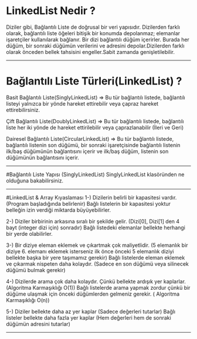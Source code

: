 ﻿# LinkedList Nedir ? 
 Diziler gibi, Bağlantılı Liste de doğrusal bir veri yapısıdır. Dizilerden farklı olarak, bağlantılı liste öğeleri bitişik bir konumda depolanmaz; elemanlar işaretçiler kullanılarak bağlanır. Bir dizi bağlantılı düğüm içerirler. Burada her düğüm, bir sonraki düğümün verilerini ve adresini depolar.Dizilerden farklı olarak önceden bellek tahsisini engeller.Sabit zamanda genişletilebilir.

 -----------------------------------------------------------------------------------------------------------------

# Bağlantılı Liste Türleri(LinkedList) ?
Basit Bağlantılı Liste(SinglyLinkedList) => Bu tür bağlantılı listede, bağlantılı listeyi yalnızca bir yönde hareket ettirebilir veya çapraz
hareket ettirebilirsiniz.

Çift Bağlantılı Liste(DoublyLinkedList) => Bu tür bağlantılı listede, bağlantılı liste her iki yönde de hareket ettirilebilir 
veya çaprazlanabilir (İleri ve Geri)

Dairesel Bağlantılı Liste(CircularLinkedList) => Bu tür bağlantılı listede, bağlantılı listenin son düğümü, bir sonraki
işaretçisinde bağlantılı listenin ilk/baş düğümünün bağlantısını içerir ve ilk/baş düğüm, listenin son düğümünün bağlantısını içerir. 

-----------------------------------------------------------------------------------------------------------------

#Bağlantılı Liste Yapısı (SinglyLinkedList)
SinglyLinkedList klasöründen ne olduğuna bakabilirsiniz.

-----------------------------------------------------------------------------------------------------------------

#LinkedList & Array Kıyaslaması 
1-) Dizilerin belirli bir kapasitesi vardır. (Program başladığında belirlenir)
	Bağlı listelerin bir kapasitesi yoktur belleğin izin verdiği miktarda büyüyebilirler.

2-) Diziler birbirinin arkasına sıralı bir şekilde gelir. (Dizi[0], Dizi[1] den 4 bayt (integer dizi için) sonradır)
	Bağlı listedeki elemanlar bellekte herhangi bir yerde olabilirler.

3-) Bir diziye eleman eklemek ve çıkartmak çok maliyetlidir. (5 elemanlık bir diziye 6. elemanı eklemek isterseniz ilk önce önceki 5 elemanlık diziyi bellekte başka bir yere taşımamız gerekir)
	Bağlı listelerde eleman eklemek ve çıkarmak nispeten daha kolaydır. (Sadece en son düğümü veya silinecek düğümü bulmak gerekir)

4-) Dizilerde arama çok daha kolaydır. Çünkü bellekte ardışık yer kaplarlar. (Algoritma Karmaşıklığı O(1))
	Bağlı listelerde arama yapmak zordur çünkü bir düğüme ulaşmak için önceki düğümlerden gelmeniz gerekir. ( Algoritma Karmaşıklığı O(n))

5-) Diziler bellekte daha az yer kaplar (Sadece değerleri tutarlar)
	Bağlı listeler bellekte daha fazla yer kaplar (Hem değerleri hem de sonraki düğümün adresini tutarlar)

-----------------------------------------------------------------------------------------------------------------



